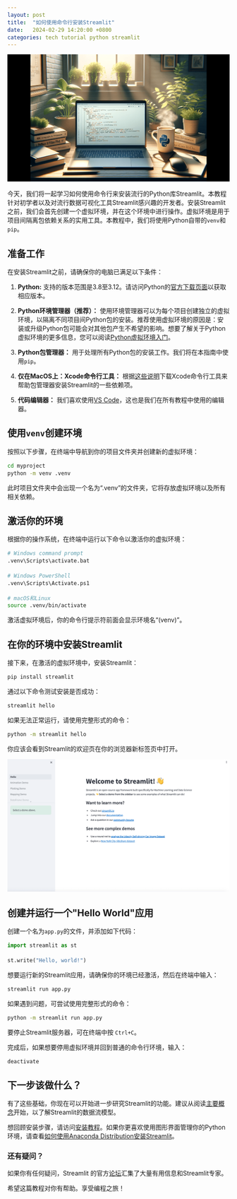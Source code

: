 ```yaml
---
layout: post
title:  "如何使用命令行安装Streamlit"
date:   2024-02-29 14:20:00 +0800
categories: tech tutorial python streamlit
---
```


![如何使用命令行安装Streamlit](https://raw.githubusercontent.com/jamiesun/images/master/default/ezcpOz.png)

今天，我们将一起学习如何使用命令行来安装流行的Python库Streamlit。本教程针对初学者以及对流行数据可视化工具Streamlit感兴趣的开发者。安装Streamlit之前，我们会首先创建一个虚拟环境，并在这个环境中进行操作。虚拟环境是用于项目间隔离包依赖关系的实用工具。本教程中，我们将使用Python自带的`venv`和`pip`。

## 准备工作

在安装Streamlit之前，请确保你的电脑已满足以下条件：

1. **Python:** 支持的版本范围是3.8至3.12。请访问Python的[官方下载页面](https://www.python.org/downloads/)以获取相应版本。

2. **Python环境管理器（推荐）：** 使用环境管理器可以为每个项目创建独立的虚拟环境，以隔离不同项目间Python包的安装。推荐使用虚拟环境的原因是：安装或升级Python包可能会对其他包产生不希望的影响。想要了解关于Python虚拟环境的更多信息，您可以阅读[Python虚拟环境入门](https://realpython.com/python-virtual-environments-a-primer/)。

3. **Python包管理器：** 用于处理所有Python包的安装工作。我们将在本指南中使用`pip`。

4. **仅在MacOS上：Xcode命令行工具：** 根据[这些说明](https://mac.install.guide/commandlinetools/4.html)下载Xcode命令行工具来帮助包管理器安装Streamlit的一些依赖项。

5. **代码编辑器：** 我们喜欢使用[VS Code](https://code.visualstudio.com/download)，这也是我们在所有教程中使用的编辑器。

## 使用`venv`创建环境

按照以下步骤，在终端中导航到你的项目文件夹并创建新的虚拟环境：

```bash
cd myproject
python -m venv .venv
```

此时项目文件夹中会出现一个名为“.venv”的文件夹，它将存放虚拟环境以及所有相关依赖。

## 激活你的环境

根据你的操作系统，在终端中运行以下命令以激活你的虚拟环境：

```bash
# Windows command prompt
.venv\Scripts\activate.bat

# Windows PowerShell
.venv\Scripts\Activate.ps1

# macOS和Linux
source .venv/bin/activate
```

激活虚拟环境后，你的命令行提示符前面会显示环境名“(venv)”。

## 在你的环境中安装Streamlit

接下来，在激活的虚拟环境中，安装Streamlit：

```bash
pip install streamlit
```

通过以下命令测试安装是否成功：

```bash
streamlit hello
```

如果无法正常运行，请使用完整形式的命令：

```bash
python -m streamlit hello
```

你应该会看到Streamlit的欢迎页在你的浏览器新标签页中打开。

!["Hello World"应用](https://raw.githubusercontent.com/jamiesun/images/master/default/4QsdnG.png)

## 创建并运行一个"Hello World"应用

创建一个名为`app.py`的文件，并添加如下代码：

```python
import streamlit as st

st.write("Hello, world!")
```

想要运行新的Streamlit应用，请确保你的环境已经激活，然后在终端中输入：

```bash
streamlit run app.py
```

如果遇到问题，可尝试使用完整形式的命令：

```bash
python -m streamlit run app.py
```

要停止Streamlit服务器，可在终端中按 `Ctrl+C`。

完成后，如果想要停用虚拟环境并回到普通的命令行环境，输入：

```bash
deactivate
```

## 下一步该做什么？

有了这些基础，你现在可以开始进一步研究Streamlit的功能。建议从阅读[主要概念](https://blog.talkincode.net/2024/02/29/Streamlit-main-concepts/)开始，以了解Streamlit的数据流模型。

想回顾安装步骤，请访问[安装教程](https://docs.streamlit.io/get-started/installation)。如果你更喜欢使用图形界面管理你的Python环境，请查看[如何使用Anaconda Distribution安装Streamlit](https://docs.streamlit.io/get-started/installation/anaconda-distribution)。

### 还有疑问？

如果你有任何疑问，Streamlit 的官方[论坛](https://discuss.streamlit.io/)汇集了大量有用信息和Streamlit专家。

希望这篇教程对你有帮助。享受编程之旅！

